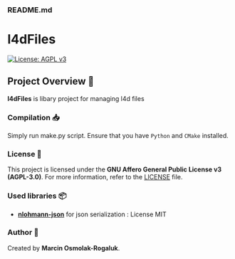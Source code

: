 ### README.md

# l4dFiles
[![License: AGPL v3](https://img.shields.io/badge/License-AGPL_v3-blue.svg)](https://www.gnu.org/licenses/agpl-3.0)

## Project Overview 📖

**l4dFiles** is libary project for managing l4d files

### Compilation 📥

Simply run make.py script. Ensure that you have ```Python``` and ```CMake``` installed.

### License 📜

This project is licensed under the **GNU Affero General Public License v3 (AGPL-3.0)**. For more information, refer to the [LICENSE](LICENSE) file.

### Used libraries 📦

- [**nlohmann-json**](https://github.com/nlohmann/json) for json serialization : License MIT

### Author 👤

Created by **Marcin Osmolak-Rogaluk**.
